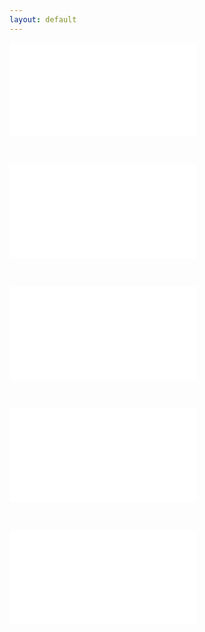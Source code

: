 ```yaml
---
layout: default
---
```


![My Name](/_includes/01-name.md)

<br>

![Some Image](/_includes/02-image.md)

<br>

![Some Links](/_includes/03-links.md)

<br>

![Some Lists](/_includes/04-lists.md)

<br>

![Some Emphasis](/_includes/05-emphasis.md)
